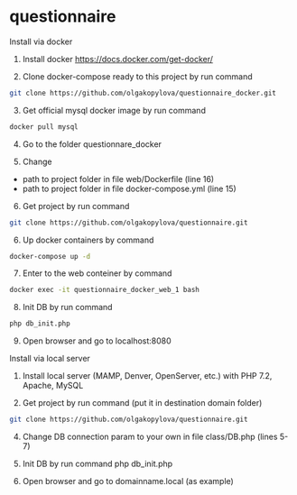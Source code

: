 # questionnaire
Install via docker

1. Install docker
https://docs.docker.com/get-docker/

2. Clone docker-compose ready to this project by run command
```bash
git clone https://github.com/olgakopylova/questionnaire_docker.git
```

3. Get official mysql docker image by run command
```bash
docker pull mysql
```

4. Go to the folder questionnare_docker

5. Change
- path to project folder in file web/Dockerfile (line 16)
- path to project folder in file docker-compose.yml (line 15)

6. Get project by run command
```bash
git clone https://github.com/olgakopylova/questionnaire.git
```

6. Up docker containers by command
```bash
docker-compose up -d
```

7. Enter to the web conteiner by command
```bash
docker exec -it questionnaire_docker_web_1 bash
```

8. Init DB by run command
```bash
php db_init.php
```

9. Open browser and go to localhost:8080

Install via local server

1. Install local server (MAMP, Denver, OpenServer, etc.) with PHP 7.2, Apache, MySQL

2. Get project by run command (put it in destination domain folder)
```bash
git clone https://github.com/olgakopylova/questionnaire.git
```

4. Change DB connection param to your own in file class/DB.php (lines 5-7)

5. Init DB by run command
php db_init.php

6. Open browser and go to domainname.local (as example) 
